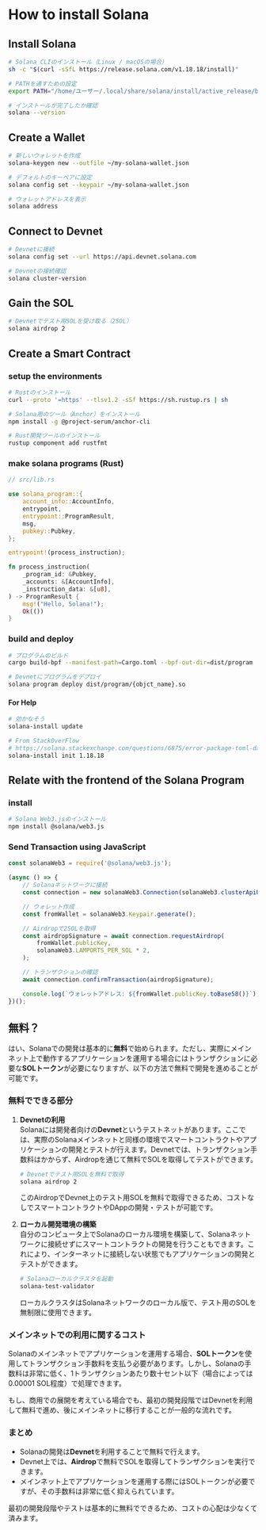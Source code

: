# How to install Solana

## Install Solana
```bash
# Solana CLIのインストール（Linux / macOSの場合）
sh -c "$(curl -sSfL https://release.solana.com/v1.18.18/install)"

# PATHを通すための設定
export PATH="/home/ユーザー/.local/share/solana/install/active_release/bin:$PATH"

# インストールが完了したか確認
solana --version

```

## Create a Wallet
```bash
# 新しいウォレットを作成
solana-keygen new --outfile ~/my-solana-wallet.json

# デフォルトのキーペアに設定
solana config set --keypair ~/my-solana-wallet.json

# ウォレットアドレスを表示
solana address

```


## Connect to Devnet
```bash
# Devnetに接続
solana config set --url https://api.devnet.solana.com

# Devnetの接続確認
solana cluster-version

```

## Gain the SOL

```bash
# Devnetでテスト用SOLを受け取る（2SOL）
solana airdrop 2

```

## Create a Smart Contract

### setup the environments
```bash
# Rustのインストール
curl --proto '=https' --tlsv1.2 -sSf https://sh.rustup.rs | sh

# Solana用のツール（Anchor）をインストール
npm install -g @project-serum/anchor-cli

# Rust開発ツールのインストール
rustup component add rustfmt
```

### make solana programs (Rust)
```rust
// src/lib.rs

use solana_program::{
    account_info::AccountInfo,
    entrypoint,
    entrypoint::ProgramResult,
    msg,
    pubkey::Pubkey,
};

entrypoint!(process_instruction);

fn process_instruction(
    _program_id: &Pubkey,
    _accounts: &[AccountInfo],
    _instruction_data: &[u8],
) -> ProgramResult {
    msg!("Hello, Solana!");
    Ok(())
}
```

### build and deploy
```bash
# プログラムのビルド
cargo build-bpf --manifest-path=Cargo.toml --bpf-out-dir=dist/program

# Devnetにプログラムをデプロイ
solana program deploy dist/program/{objct_name}.so

```


#### For Help
```bash
# 効かなそう
solana-install update
```

```bash
# From StackOverFlow
# https://solana.stackexchange.com/questions/6875/error-package-toml-datetime-v0-6-2-cannot-be-built-because-it-requires-rustc-1
solana-install init 1.18.18
```


## Relate with the frontend of the Solana Program

### install
```bash
# Solana Web3.jsのインストール
npm install @solana/web3.js

```

### Send Transaction using JavaScript
```javascript
const solanaWeb3 = require('@solana/web3.js');

(async () => {
    // Solanaネットワークに接続
    const connection = new solanaWeb3.Connection(solanaWeb3.clusterApiUrl('devnet'), 'confirmed');

    // ウォレット作成
    const fromWallet = solanaWeb3.Keypair.generate();

    // Airdropで2SOLを取得
    const airdropSignature = await connection.requestAirdrop(
        fromWallet.publicKey,
        solanaWeb3.LAMPORTS_PER_SOL * 2,
    );

    // トランザクションの確認
    await connection.confirmTransaction(airdropSignature);

    console.log(`ウォレットアドレス: ${fromWallet.publicKey.toBase58()}`);
})();

```

## 無料？
はい、Solanaでの開発は基本的に**無料**で始められます。ただし、実際にメインネット上で動作するアプリケーションを運用する場合にはトランザクションに必要な**SOLトークン**が必要になりますが、以下の方法で無料で開発を進めることが可能です。

### 無料でできる部分

1. **Devnetの利用**  
   Solanaには開発者向けの**Devnet**というテストネットがあります。ここでは、実際のSolanaメインネットと同様の環境でスマートコントラクトやアプリケーションの開発とテストが行えます。Devnetでは、トランザクション手数料はかからず、Airdropを通じて無料でSOLを取得してテストができます。

   ```bash
   # Devnetでテスト用SOLを無料で取得
   solana airdrop 2
   ```

   このAirdropでDevnet上のテスト用SOLを無料で取得できるため、コストなしでスマートコントラクトやDAppの開発・テストが可能です。

2. **ローカル開発環境の構築**  
   自分のコンピュータ上でSolanaのローカル環境を構築して、Solanaネットワークに接続せずにスマートコントラクトの開発を行うこともできます。これにより、インターネットに接続しない状態でもアプリケーションの開発とテストができます。

   ```bash
   # Solanaローカルクラスタを起動
   solana-test-validator
   ```

   ローカルクラスタはSolanaネットワークのローカル版で、テスト用のSOLを無制限に使用できます。

### メインネットでの利用に関するコスト
Solanaのメインネットでアプリケーションを運用する場合、**SOLトークン**を使用してトランザクション手数料を支払う必要があります。しかし、Solanaの手数料は非常に低く、1トランザクションあたり数十セント以下（場合によっては0.00001 SOL程度）で処理できます。

もし、商用での展開を考えている場合でも、最初の開発段階ではDevnetを利用して無料で進め、後にメインネットに移行することが一般的な流れです。

### まとめ
- Solanaの開発は**Devnet**を利用することで無料で行えます。
- Devnet上では、**Airdrop**で無料でSOLを取得してトランザクションを実行できます。
- メインネット上でアプリケーションを運用する際にはSOLトークンが必要ですが、その手数料は非常に低く抑えられています。

最初の開発段階やテストは基本的に無料でできるため、コストの心配は少なくて済みます。
